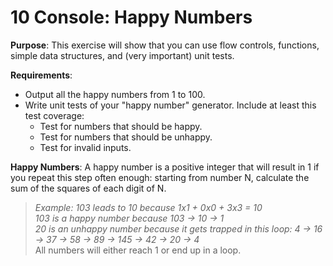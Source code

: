 # 10 Console: Happy Numbers

**Purpose**: This exercise will show that you can use flow controls, functions, simple data structures, and (very important) unit tests.

**Requirements**:  
- Output all the happy numbers from 1 to 100.
- Write unit tests of your "happy number" generator. Include at least this test coverage:
  - Test for numbers that should be happy.
  - Test for numbers that should be unhappy.
  - Test for invalid inputs.

**Happy Numbers**: A happy number is a positive integer that will result in 1 if you repeat this step often enough: starting from number N, calculate the sum of the squares of each digit of N.  
> *Example: 103 leads to 10 because 1x1 + 0x0 + 3x3 = 10*  
> *103 is a happy number because 103 -> 10 -> 1*  
> *20 is an unhappy number because it gets trapped in this loop: 4 -> 16 -> 37 -> 58 -> 89 -> 145 -> 42 -> 20 -> 4*  
All numbers will either reach 1 or end up in a loop.  
